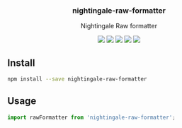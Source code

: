 <h3 align="center">
  nightingale-raw-formatter
</h3>

<p align="center">
  Nightingale Raw formatter
</p>

<p align="center">
  <a href="https://npmjs.org/package/nightingale-raw-formatter"><img src="https://img.shields.io/npm/v/nightingale-raw-formatter.svg?style=flat-square"></a>
  <a href="https://npmjs.org/package/nightingale-raw-formatter"><img src="https://img.shields.io/npm/dw/nightingale-raw-formatter.svg?style=flat-square"></a>
  <a href="https://npmjs.org/package/nightingale-raw-formatter"><img src="https://img.shields.io/node/v/nightingale-raw-formatter.svg?style=flat-square"></a>
  <a href="https://npmjs.org/package/nightingale-raw-formatter"><img src="https://img.shields.io/npm/types/nightingale-raw-formatter.svg?style=flat-square"></a>
  <a href="https://codecov.io/gh/christophehurpeau/nightingale"><img src="https://img.shields.io/codecov/c/github/christophehurpeau/nightingale/master.svg?style=flat-square"></a>
</p>

## Install

```sh
npm install --save nightingale-raw-formatter
```

## Usage

```js
import rawFormatter from 'nightingale-raw-formatter';
```
